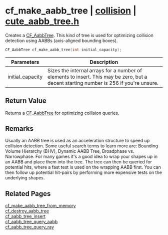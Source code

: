 # cf_make_aabb_tree | [collision](https://github.com/RandyGaul/cute_framework/blob/master/docs/collision/README.md) | [cute_aabb_tree.h](https://github.com/RandyGaul/cute_framework/blob/master/include/cute_aabb_tree.h)

Creates a [CF_AabbTree](https://github.com/RandyGaul/cute_framework/blob/master/docs/collision/cf_aabbtree.md). This kind of tree is used for optimizing collision detection using AABBs (axis-aligned bounding boxes).

```cpp
CF_AabbTree cf_make_aabb_tree(int initial_capacity);
```

Parameters | Description
--- | ---
initial_capacity | Sizes the internal arrays for a number of elements to insert. This may be zero, but a decent starting number is 256 if you're unsure.

## Return Value

Returns a [CF_AabbTree](https://github.com/RandyGaul/cute_framework/blob/master/docs/collision/cf_aabbtree.md) for optimizing collision queries.

## Remarks

Usually an AABB tree is used as an acceleration structure to speed up collision detection. Some useful search terms to learn more are:
Bounding Volume Hierarchy (BHV), Dynamic AABB Tree, Broadphase vs. Narrowphase. For many games it's a good idea to wrap your shapes up
in an AABB and place them into the tree. The tree can then be queried for potential hits, where a fast test is used on the wrapping AABB
first. You can then follow up potential hit-pairs by performing more expensive tests on the underlying shapes.

## Related Pages

[cf_make_aabb_tree_from_memory](https://github.com/RandyGaul/cute_framework/blob/master/docs/collision/cf_make_aabb_tree_from_memory.md)  
[cf_destroy_aabb_tree](https://github.com/RandyGaul/cute_framework/blob/master/docs/collision/cf_destroy_aabb_tree.md)  
[cf_aabb_tree_insert](https://github.com/RandyGaul/cute_framework/blob/master/docs/collision/cf_aabb_tree_insert.md)  
[cf_aabb_tree_query_aabb](https://github.com/RandyGaul/cute_framework/blob/master/docs/collision/cf_aabb_tree_query_aabb.md)  
[cf_aabb_tree_query_ray](https://github.com/RandyGaul/cute_framework/blob/master/docs/collision/cf_aabb_tree_query_ray.md)  
